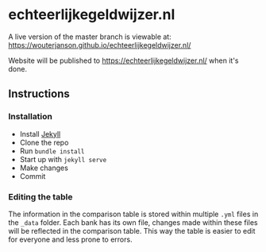 # echteerlijkegeldwijzer.nl

A live version of the master branch is viewable at: https://wouterjanson.github.io/echteerlijkegeldwijzer.nl/

Website will be published to https://echteerlijkegeldwijzer.nl/ when it's done.

## Instructions

### Installation
- Install [Jekyll](https://jekyllrb.com)
- Clone the repo
- Run `bundle install`
- Start up with `jekyll serve`
- Make changes
- Commit

### Editing the table
The information in the comparison table is stored within multiple `.yml` files in the `_data` folder. Each bank has its own file, changes made within these files will be reflected in the comparison table. This way the table is easier to edit for everyone and less prone to errors.
